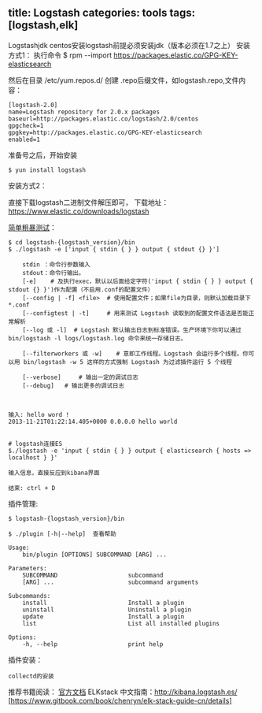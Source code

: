 title: Logstash
categories: tools
tags:[logstash,elk]
---
Logstashjdk
centos安装logstash前提必须安装jdk（版本必须在1.7之上）
安装方式1：
执行命令
	$ rpm --import https://packages.elastic.co/GPG-KEY-elasticsearch

然后在目录 /etc/yum.repos.d/ 创建 .repo后缀文件，如logstash.repo,文件内容：

	[logstash-2.0]
	name=Logstash repository for 2.0.x packages
	baseurl=http://packages.elastic.co/logstash/2.0/centos
	gpgcheck=1
	gpgkey=http://packages.elastic.co/GPG-KEY-elasticsearch
	enabled=1

准备号之后，开始安装

	$ yun install logstash


安装方式2：
 
直接下载logstash二进制文件解压即可， 下载地址： https://www.elastic.co/downloads/logstash


[简单粗暴测试][1]：

	$ cd logstash-{logstash_version}/bin
	$ ./logstash -e ['input { stdin { } } output { stdout {} }']  
	
	    stdin ：命令行参数输入 
	    stdout：命令行输出。
	    [-e]    # 及执行exec，默认以后面给定字符('input { stdin { } } output { stdout {} }')作为配置（不启用.conf的配置文件） 
	    [--config | -f] <file>  # 使用配置文件；如果file为目录，则默认加载目录下*.conf
	    [--configtest | -t]     # 用来测试 Logstash 读取到的配置文件语法是否能正常解析
	    [--log 或 -l]  # Logstash 默认输出日志到标准错误。生产环境下你可以通过 bin/logstash -l logs/logstash.log 命令来统一存储日志。
	
	    [--filterworkers 或 -w]    # 意即工作线程。Logstash 会运行多个线程。你可以用 bin/logstash -w 5 这样的方式强制 Logstash 为过滤插件运行 5 个线程
	
	    [--verbose]     # 输出一定的调试日志
	    [--debug]   # 输出更多的调试日志
	
	
	
	输入: hello word !
	2013-11-21T01:22:14.405+0000 0.0.0.0 hello world
	
	
	# logstash连接ES
	$./logstash -e 'input { stdin { } } output { elasticsearch { hosts => localhost } }'
	
	输入信息，直接反应到kibana界面
	
	结束: ctrl + D


插件管理:
 
	$ logstash-{logstash_version}/bin
	
	$ ./plugin [-h|--help]  查看帮助
	
	Usage:
	    bin/plugin [OPTIONS] SUBCOMMAND [ARG] ...
	
	Parameters:
	    SUBCOMMAND                    subcommand
	    [ARG] ...                     subcommand arguments
	
	Subcommands:
	    install                       Install a plugin
	    uninstall                     Uninstall a plugin
	    update                        Install a plugin
	    list                          List all installed plugins
	
	Options:
	    -h, --help                    print help


插件安装：

	collectd的安装

推荐书籍阅读：
	[官方文档](https://www.elastic.co/guide/en/logstash/current/package-repositories.html#_apt)
	ELKstack 中文指南：http://kibana.logstash.es/
	[https://www.gitbook.com/book/chenryn/elk-stack-guide-cn/details]

[1]:	https://www.elastic.co/guide/en/logstash/current/first-event.html